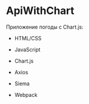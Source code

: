 # ApiWithChart

Приложение погоды с Chart.js:

- HTML/CSS

- JavaScript

- Chart.js

- Axios

- Siema

- Webpack
